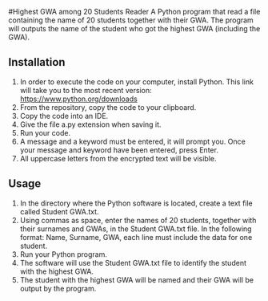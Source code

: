 #Highest GWA among 20 Students Reader
A Python program that read a file containing the name of 20 students together with their GWA. The program will outputs the name of the student who got the highest GWA (including the GWA).

## Installation
1. In order to execute the code on your computer, install Python. This link will take you to the most recent version: https://www.python.org/downloads
2. From the repository, copy the code to your clipboard.
3. Copy the code into an IDE.
4. Give the file a.py extension when saving it.
5. Run your code.
6. A message and a keyword must be entered, it will prompt you. Once your message and keyword have been entered, press Enter.
7. All uppercase letters from the encrypted text will be visible.

## Usage
1. In the directory where the Python software is located, create a text file called Student GWA.txt.
2. Using commas as space, enter the names of 20 students, together with their surnames and GWAs, in the Student GWA.txt file. In the following format: Name, Surname, GWA, each line must include the data for one student.
3. Run your Python program.
4. The software will use the Student GWA.txt file to identify the student with the highest GWA.
5. The student with the highest GWA will be named and their GWA will be output by the program.



